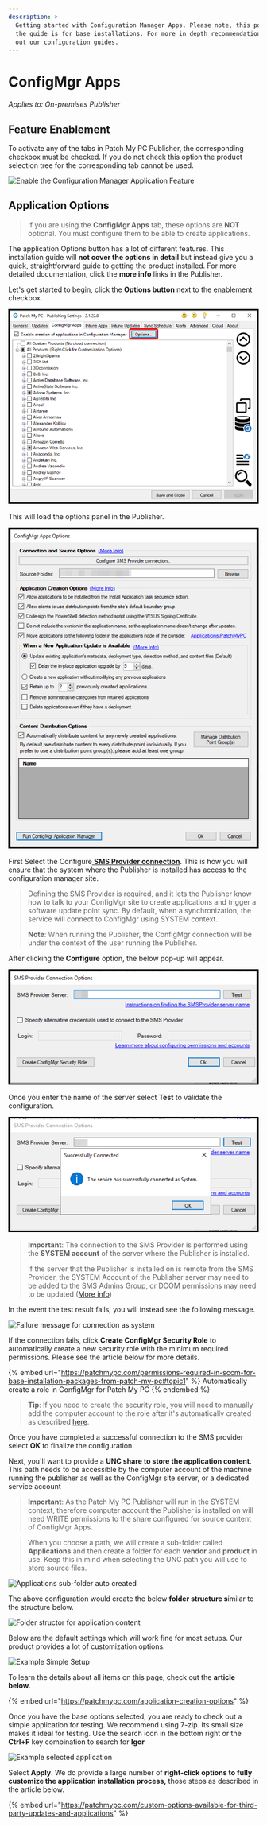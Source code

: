 ```yaml
---
description: >-
  Getting started with Configuration Manager Apps. Please note, this portion of
  the guide is for base installations. For more in depth recommendations check
  out our configuration guides.
---
```


# ConfigMgr Apps

_Applies to: On-premises Publisher_

## Feature Enablement&#x20;

To activate any of the tabs in Patch My PC Publisher, the corresponding checkbox must be checked. If you do not check this option the product selection tree for the corresponding tab cannot be used.

![Enable the Configuration Manager Application Feature](/_images/image-(1116).png>)

## Application Options

<blockquote class="wp-block-quote">
<p>If you are using the <strong>ConfigMgr Apps</strong> tab, these options are <strong>NOT</strong> optional. You must configure them to be able to create applications.</p>
</blockquote>

The application Options button has a lot of different features. This installation guide will <strong>not cover the options in detail</strong> but instead give you a quick, straightforward guide to getting the product installed. For more detailed documentation, click the <strong>more info</strong> links in the Publisher.

Let's get started to begin, click the <strong>Options button</strong> next to the enablement checkbox.

![](/_images/image-(1345).png "Click Options")

This will load the options panel in the Publisher.&#x20;

![](/_images/image-(1344).png "")

First Select the Configure[ <strong>SMS Provider connection</strong>](https://docs.microsoft.com/en-us/mem/configmgr/core/plan-design/hierarchy/plan-for-the-sms-provider#BKMK_PlanSMSProv). This is how you will ensure that the system where the Publisher is installed has access to the configuration manager site.

<blockquote class="wp-block-quote">
<p>Defining the SMS Provider is required, and it lets the Publisher know how to talk to your ConfigMgr site to create applications and trigger a software update point sync. By default, when a synchronization, the service will connect to ConfigMgr using SYSTEM context.</p>
<p><strong>Note</strong>: When running the Publisher, the ConfigMgr connection will be under the context of the user running the Publisher.</p>
</blockquote>

After clicking the <strong>Configure</strong> option, the below pop-up will appear.&#x20;

![](/_images/image-(1346).png "Enter the server name where the provider service is installed.")

Once you enter the name of the server select <strong>Test</strong> to validate the configuration.

![](/_images/image-(1348).png "Example of validating configuration")

<blockquote class="wp-block-quote">
<p><strong>Important</strong>: The connection to the SMS Provider is performed using the <strong>SYSTEM account</strong> of the server where the Publisher is installed.</p>
<p>If the server that the Publisher is installed on is remote from the SMS Provider, the SYSTEM Account of the Publisher server may need to be added to the SMS Admins Group, or DCOM permissions may need to be updated (<a href="https://docs.microsoft.com/en-us/mem/configmgr/core/servers/manage/modify-your-infrastructure#configure-dcom-permissions-for-remote-configuration-manager-console-connections">More info</a>)</p>
</blockquote>

In the event the test result fails, you will instead see the following message.

![Failure message for connection as system](/_images/image-(1102).png>)

If the connection fails, click <strong>Create ConfigMgr Security Role</strong> to automatically create a new security role with the minimum required permissions. Please see the article below for more details.

{% embed url="https://patchmypc.com/permissions-required-in-sccm-for-base-installation-packages-from-patch-my-pc#topic1" %}
Automatically create a role in ConfigMgr for Patch My PC
{% endembed %}

<blockquote class="wp-block-quote">
<p><strong>Tip</strong>: If you need to create the security role, you will need to manually add the computer account to the role after it's automatically created as described <a href="https://patchmypc.com/permissions-required-in-sccm-for-base-installation-packages-from-patch-my-pc">here</a>.</p>
</blockquote>

Once you have completed a successful connection to the SMS provider select <strong>OK</strong> to finalize the configuration.

Next, you'll want to provide a <strong>UNC share to store the application content</strong>. This path needs to be accessible by the computer account of the machine running the publisher as well as the ConfigMgr site server, or a dedicated service account&#x20;

<blockquote class="wp-block-quote">
<p><strong>Important</strong>: As the Patch My PC Publisher will run in the SYSTEM context, therefore computer account the Publisher is installed on will need WRITE permissions to the share configured for source content of ConfigMgr Apps.</p>
</blockquote>

<blockquote class="wp-block-quote">
<p>When you choose a path, we will create a sub-folder called <strong>Applications</strong> and then create a folder for each <strong>vendor</strong> and <strong>product</strong> in use. Keep this in mind when selecting the UNC path you will use to store source files.</p>
</blockquote>

![Applications sub-folder auto created](/_images/image-(1267).png>)

The above configuration would create the below <strong>folder structure s</strong>imilar to the structure below.

![Folder structor for application content](/_images/image-(1260).png>)

Below are the default settings which will work fine for most setups. Our product provides a lot of customization options.

![Example Simple Setup](/_images/image-(1265).png>)

To learn the details about all items on this page, check out the <strong>article below</strong>.

{% embed url="https://patchmypc.com/application-creation-options" %}

Once you have the base options selected, you are ready to check out a simple application for testing. We recommend using 7-zip. Its small size makes it ideal for testing. Use the search icon in the bottom right or the <strong>Ctrl+F</strong> key combination to search for <strong>Igor</strong>

![Example selected application](/_images/image-(1192).png>)

Select <strong>Apply</strong>. We do provide a large number of <strong>right-click options to fully customize the application installation process,</strong> those steps as described in the article below.

{% embed url="https://patchmypc.com/custom-options-available-for-third-party-updates-and-applications" %}